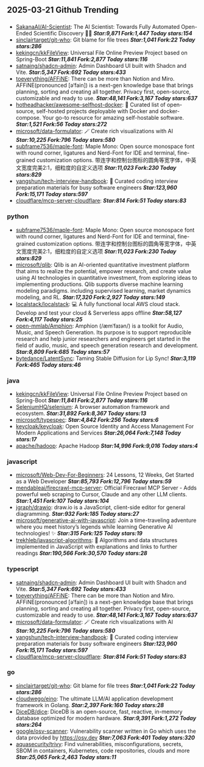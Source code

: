 ## 2025-03-21 Github Trending

### 
* [SakanaAI/AI-Scientist](https://github.com/SakanaAI/AI-Scientist): The AI Scientist: Towards Fully Automated Open-Ended Scientific Discovery 🧑‍🔬 ***Star:9,871 Fork:1,447 Today stars:154***
* [sinclairtarget/git-who](https://github.com/sinclairtarget/git-who): Git blame for file trees ***Star:1,041 Fork:22 Today stars:286***
* [kekingcn/kkFileView](https://github.com/kekingcn/kkFileView): Universal File Online Preview Project based on Spring-Boot ***Star:11,841 Fork:2,877 Today stars:116***
* [satnaing/shadcn-admin](https://github.com/satnaing/shadcn-admin): Admin Dashboard UI built with Shadcn and Vite. ***Star:5,347 Fork:692 Today stars:433***
* [toeverything/AFFiNE](https://github.com/toeverything/AFFiNE): There can be more than Notion and Miro. AFFiNE(pronounced [ə‘fain]) is a next-gen knowledge base that brings planning, sorting and creating all together. Privacy first, open-source, customizable and ready to use. ***Star:48,141 Fork:3,167 Today stars:637***
* [hotheadhacker/awesome-selfhost-docker](https://github.com/hotheadhacker/awesome-selfhost-docker): 🚀 Curated list of open-source, self-hosted projects deployable with Docker and docker-compose. Your go-to resource for amazing self-hostable software. ***Star:1,521 Fork:56 Today stars:272***
* [microsoft/data-formulator](https://github.com/microsoft/data-formulator): 🪄 Create rich visualizations with AI ***Star:10,225 Fork:796 Today stars:580***
* [subframe7536/maple-font](https://github.com/subframe7536/maple-font): Maple Mono: Open source monospace font with round corner, ligatures and Nerd-Font for IDE and terminal, fine-grained customization options. 带连字和控制台图标的圆角等宽字体，中英文宽度完美2:1，细粒度的自定义选项 ***Star:11,023 Fork:230 Today stars:829***
* [yangshun/tech-interview-handbook](https://github.com/yangshun/tech-interview-handbook): 💯 Curated coding interview preparation materials for busy software engineers ***Star:123,960 Fork:15,171 Today stars:597***
* [cloudflare/mcp-server-cloudflare](https://github.com/cloudflare/mcp-server-cloudflare):  ***Star:814 Fork:51 Today stars:83***

### python
* [subframe7536/maple-font](https://github.com/subframe7536/maple-font): Maple Mono: Open source monospace font with round corner, ligatures and Nerd-Font for IDE and terminal, fine-grained customization options. 带连字和控制台图标的圆角等宽字体，中英文宽度完美2:1，细粒度的自定义选项 ***Star:11,023 Fork:230 Today stars:829***
* [microsoft/qlib](https://github.com/microsoft/qlib): Qlib is an AI-oriented quantitative investment platform that aims to realize the potential, empower research, and create value using AI technologies in quantitative investment, from exploring ideas to implementing productions. Qlib supports diverse machine learning modeling paradigms. including supervised learning, market dynamics modeling, and RL. ***Star:17,320 Fork:2,927 Today stars:149***
* [localstack/localstack](https://github.com/localstack/localstack): 💻 A fully functional local AWS cloud stack. Develop and test your cloud & Serverless apps offline ***Star:58,127 Fork:4,117 Today stars:25***
* [open-mmlab/Amphion](https://github.com/open-mmlab/Amphion): Amphion (/æmˈfaɪən/) is a toolkit for Audio, Music, and Speech Generation. Its purpose is to support reproducible research and help junior researchers and engineers get started in the field of audio, music, and speech generation research and development. ***Star:8,809 Fork:685 Today stars:57***
* [bytedance/LatentSync](https://github.com/bytedance/LatentSync): Taming Stable Diffusion for Lip Sync! ***Star:3,119 Fork:465 Today stars:46***

### java
* [kekingcn/kkFileView](https://github.com/kekingcn/kkFileView): Universal File Online Preview Project based on Spring-Boot ***Star:11,841 Fork:2,877 Today stars:116***
* [SeleniumHQ/selenium](https://github.com/SeleniumHQ/selenium): A browser automation framework and ecosystem. ***Star:31,892 Fork:8,367 Today stars:13***
* [microsoft/typespec](https://github.com/microsoft/typespec):  ***Star:4,842 Fork:256 Today stars:6***
* [keycloak/keycloak](https://github.com/keycloak/keycloak): Open Source Identity and Access Management For Modern Applications and Services ***Star:26,064 Fork:7,148 Today stars:17***
* [apache/hadoop](https://github.com/apache/hadoop): Apache Hadoop ***Star:14,996 Fork:9,016 Today stars:4***

### javascript
* [microsoft/Web-Dev-For-Beginners](https://github.com/microsoft/Web-Dev-For-Beginners): 24 Lessons, 12 Weeks, Get Started as a Web Developer ***Star:85,793 Fork:12,796 Today stars:59***
* [mendableai/firecrawl-mcp-server](https://github.com/mendableai/firecrawl-mcp-server): Official Firecrawl MCP Server - Adds powerful web scraping to Cursor, Claude and any other LLM clients. ***Star:1,451 Fork:107 Today stars:104***
* [jgraph/drawio](https://github.com/jgraph/drawio): draw.io is a JavaScript, client-side editor for general diagramming. ***Star:932 Fork:185 Today stars:27***
* [microsoft/generative-ai-with-javascript](https://github.com/microsoft/generative-ai-with-javascript): Join a time-traveling adventure where you meet history’s legends while learning Generative AI technologies! ✨ ***Star:315 Fork:125 Today stars:19***
* [trekhleb/javascript-algorithms](https://github.com/trekhleb/javascript-algorithms): 📝 Algorithms and data structures implemented in JavaScript with explanations and links to further readings ***Star:190,566 Fork:30,570 Today stars:28***

### typescript
* [satnaing/shadcn-admin](https://github.com/satnaing/shadcn-admin): Admin Dashboard UI built with Shadcn and Vite. ***Star:5,347 Fork:692 Today stars:433***
* [toeverything/AFFiNE](https://github.com/toeverything/AFFiNE): There can be more than Notion and Miro. AFFiNE(pronounced [ə‘fain]) is a next-gen knowledge base that brings planning, sorting and creating all together. Privacy first, open-source, customizable and ready to use. ***Star:48,141 Fork:3,167 Today stars:637***
* [microsoft/data-formulator](https://github.com/microsoft/data-formulator): 🪄 Create rich visualizations with AI ***Star:10,225 Fork:796 Today stars:580***
* [yangshun/tech-interview-handbook](https://github.com/yangshun/tech-interview-handbook): 💯 Curated coding interview preparation materials for busy software engineers ***Star:123,960 Fork:15,171 Today stars:597***
* [cloudflare/mcp-server-cloudflare](https://github.com/cloudflare/mcp-server-cloudflare):  ***Star:814 Fork:51 Today stars:83***

### go
* [sinclairtarget/git-who](https://github.com/sinclairtarget/git-who): Git blame for file trees ***Star:1,041 Fork:22 Today stars:286***
* [cloudwego/eino](https://github.com/cloudwego/eino): The ultimate LLM/AI application development framework in Golang. ***Star:2,397 Fork:160 Today stars:28***
* [DiceDB/dice](https://github.com/DiceDB/dice): DiceDB is an open-source, fast, reactive, in-memory database optimized for modern hardware. ***Star:9,391 Fork:1,272 Today stars:264***
* [google/osv-scanner](https://github.com/google/osv-scanner): Vulnerability scanner written in Go which uses the data provided by https://osv.dev ***Star:7,063 Fork:401 Today stars:320***
* [aquasecurity/trivy](https://github.com/aquasecurity/trivy): Find vulnerabilities, misconfigurations, secrets, SBOM in containers, Kubernetes, code repositories, clouds and more ***Star:25,065 Fork:2,463 Today stars:11***
